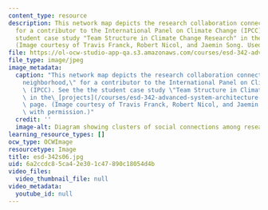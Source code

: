 ```yaml
---
content_type: resource
description: This network map depicts the research collaboration connections, or "neighborhood,"
  for a contributor to the International Panel on Climate Change (IPCC). See the the
  student case study "Team Structure in Climate Change Research" in the projects page.
  (Image courtesy of Travis Franck, Robert Nicol, and Jaemin Song. Used with permission.)
file: https://ol-ocw-studio-app-qa.s3.amazonaws.com/courses/esd-342-advanced-system-architecture-spring-2006/6a2ccdc85ca42e301c47890c18054d4b_esd-342s06.jpg
file_type: image/jpeg
image_metadata:
  caption: "This network map depicts the research collaboration connections, or \"\
    neighborhood,\" for a contributor to the International Panel on Climate Change\
    \ (IPCC). See the the student case study \"Team Structure in Climate Change Research\"\
    \ in the\_[projects](/courses/esd-342-advanced-system-architecture-spring-2006/pages/projects)\
    \ page. (Image courtesy of Travis Franck, Robert Nicol, and Jaemin Song. Used\
    \ with permission.)"
  credit: ''
  image-alt: Diagram showing clusters of social connections among researchers.
learning_resource_types: []
ocw_type: OCWImage
resourcetype: Image
title: esd-342s06.jpg
uid: 6a2ccdc8-5ca4-2e30-1c47-890c18054d4b
video_files:
  video_thumbnail_file: null
video_metadata:
  youtube_id: null
---
```

